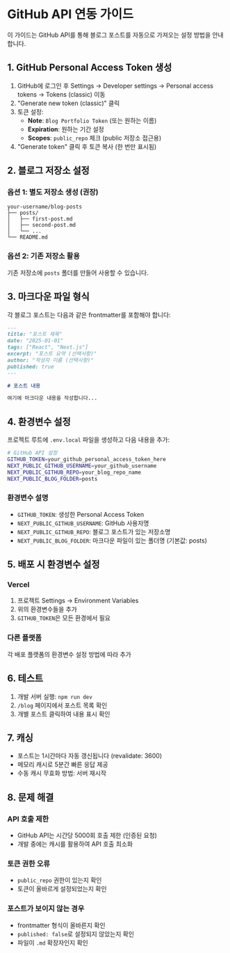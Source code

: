 # GitHub API 연동 가이드

이 가이드는 GitHub API를 통해 블로그 포스트를 자동으로 가져오는 설정 방법을 안내합니다.

## 1. GitHub Personal Access Token 생성

1. GitHub에 로그인 후 Settings → Developer settings → Personal access tokens → Tokens (classic) 이동
2. "Generate new token (classic)" 클릭
3. 토큰 설정:
   - **Note**: `Blog Portfolio Token` (또는 원하는 이름)
   - **Expiration**: 원하는 기간 설정
   - **Scopes**: `public_repo` 체크 (public 저장소 접근용)
4. "Generate token" 클릭 후 토큰 복사 (한 번만 표시됨)

## 2. 블로그 저장소 설정

### 옵션 1: 별도 저장소 생성 (권장)
```
your-username/blog-posts
├── posts/
│   ├── first-post.md
│   ├── second-post.md
│   └── ...
└── README.md
```

### 옵션 2: 기존 저장소 활용
기존 저장소에 `posts` 폴더를 만들어 사용할 수 있습니다.

## 3. 마크다운 파일 형식

각 블로그 포스트는 다음과 같은 frontmatter를 포함해야 합니다:

```markdown
---
title: "포스트 제목"
date: "2025-01-01"
tags: ["React", "Next.js"]
excerpt: "포스트 요약 (선택사항)"
author: "작성자 이름 (선택사항)"
published: true
---

# 포스트 내용

여기에 마크다운 내용을 작성합니다...
```

## 4. 환경변수 설정

프로젝트 루트에 `.env.local` 파일을 생성하고 다음 내용을 추가:

```bash
# GitHub API 설정
GITHUB_TOKEN=your_github_personal_access_token_here
NEXT_PUBLIC_GITHUB_USERNAME=your_github_username
NEXT_PUBLIC_GITHUB_REPO=your_blog_repo_name
NEXT_PUBLIC_BLOG_FOLDER=posts
```

### 환경변수 설명
- `GITHUB_TOKEN`: 생성한 Personal Access Token
- `NEXT_PUBLIC_GITHUB_USERNAME`: GitHub 사용자명
- `NEXT_PUBLIC_GITHUB_REPO`: 블로그 포스트가 있는 저장소명
- `NEXT_PUBLIC_BLOG_FOLDER`: 마크다운 파일이 있는 폴더명 (기본값: posts)

## 5. 배포 시 환경변수 설정

### Vercel
1. 프로젝트 Settings → Environment Variables
2. 위의 환경변수들을 추가
3. `GITHUB_TOKEN`은 모든 환경에서 필요

### 다른 플랫폼
각 배포 플랫폼의 환경변수 설정 방법에 따라 추가

## 6. 테스트

1. 개발 서버 실행: `npm run dev`
2. `/blog` 페이지에서 포스트 목록 확인
3. 개별 포스트 클릭하여 내용 표시 확인

## 7. 캐싱

- 포스트는 1시간마다 자동 갱신됩니다 (revalidate: 3600)
- 메모리 캐시로 5분간 빠른 응답 제공
- 수동 캐시 무효화 방법: 서버 재시작

## 8. 문제 해결

### API 호출 제한
- GitHub API는 시간당 5000회 호출 제한 (인증된 요청)
- 개발 중에는 캐시를 활용하여 API 호출 최소화

### 토큰 권한 오류
- `public_repo` 권한이 있는지 확인
- 토큰이 올바르게 설정되었는지 확인

### 포스트가 보이지 않는 경우
- frontmatter 형식이 올바른지 확인
- `published: false`로 설정되지 않았는지 확인
- 파일이 `.md` 확장자인지 확인